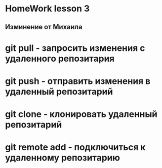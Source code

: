 # HomeWork lesson 3
## Изминение от Михаила
# git pull - запросить изменения с удаленного репозитария
# git push -  отправить изменения в удаленный репозитарий
# git clone - клонировать удаленный репозитарий
# git remote add -  подключиться к удаленному репозитарию